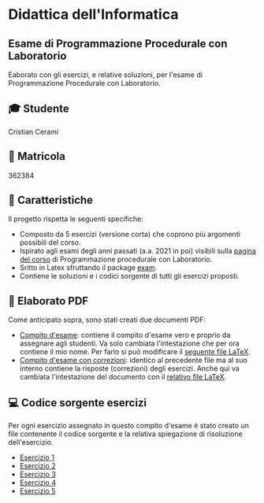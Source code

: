 # Didattica dell'Informatica
## Esame di Programmazione Procedurale con Laboratorio
Eaborato con gli esercizi, e relative soluzioni, per l'esame di Programmazione Procedurale con Laboratorio.

## :mortar_board: Studente
Cristian Cerami

## :ticket: Matricola
362384

## :pencil: Caratteristiche
Il progetto rispetta le seguenti specifiche:

* Composto da 5 esercizi (versione corta) che coprono più argomenti possibili del corso.
* Ispirato agli esami degli anni passati (a.a. 2021 in poi) visibili sulla [pagina del corso](https://francescosantini.sites.dmi.unipg.it/progI23.html) di Programmazione procedurale con Laboratorio. 
* Sritto in Latex sfruttando il package [exam](https://ctan.org/pkg/exam?lang=en). 
* Contiene le soluzioni e i codici sorgente di tutti gli esercizi proposti.

## :page_facing_up: Elaborato PDF
Come anticipato sopra, sono stati creati due documenti PDF:

* [Compito d'esame](pdf/didattica_inf_esame_prog1_cerami.pdf): contiene il compito d'esame vero e proprio da assegnare agli studenti. Va solo cambiata l'intestazione che per ora contiene il mio nome. Per farlo si può modificare il [seguente file LaTeX](latex_sources/Esame/esercizi.tex).
* [Compito d'esame con correzioni](pdf/didattica_inf_esame_prog1_con_soluzioni_cerami.pdf): identico al precedente file ma al suo interno contiene la risposte (correzioni) degli esercizi. Anche qui va cambiata l'intestazione del documento con il [relativo file LaTeX](latex_sources/Esame/esercizi.tex). 

## :computer: Codice sorgente esercizi
Per ogni esercizio assegnato in questo compito d'esame è stato creato un file contenente il codice sorgente e la relativa spiegazione di risoluzione dell'esercizio.

* [Esercizio 1](c_sources/esercizio%201/Es_1.c)
* [Esercizio 2](c_sources/esercizio%202/Es_2.c)
* [Esercizio 3](c_sources/esercizio%203/Es_3.c)
* [Esercizio 4](c_sources/esercizio%204)
* [Esercizio 5](c_sources/esercizio%205/Es_5.c)
